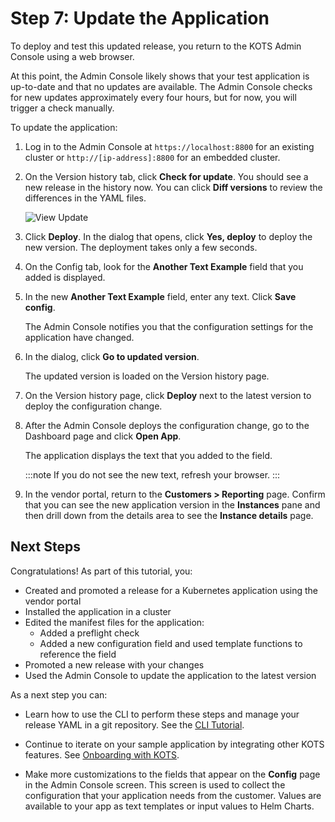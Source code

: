 # Step 7: Update the Application

To deploy and test this updated release, you return to the KOTS Admin Console using a web browser.

At this point, the Admin Console likely shows that your test application is up-to-date and that no updates are available. The Admin Console checks for new updates approximately every four hours, but for now, you will trigger a check manually.

To update the application:

1. Log in to the Admin Console at `https://localhost:8800` for an existing cluster or `http://[ip-address]:8800` for an embedded cluster.

1. On the Version history tab, click **Check for update**. You should see a new release in the history now. You can click **Diff versions** to review the differences in the YAML files.

   ![View Update](/images/guides/kots/view-update.png)

1. Click **Deploy**. In the dialog that opens, click **Yes, deploy** to deploy the new version. The deployment takes only a few seconds.

1. On the Config tab, look for the **Another Text Example** field that you added is displayed.

1. In the new **Another Text Example** field, enter any text. Click **Save config**.

   The Admin Console notifies you that the configuration settings for the application have changed.

1. In the dialog, click **Go to updated version**.

   The updated version is loaded on the Version history page.

1. On the Version history page, click **Deploy** next to the latest version to deploy the configuration change.

1. After the Admin Console deploys the configuration change, go to the Dashboard page and click **Open App**.

   The application displays the text that you added to the field.

   :::note
   If you do not see the new text, refresh your browser.
   :::

1. In the vendor portal, return to the **Customers > Reporting** page. Confirm that you can see the new application version in the **Instances** pane and then drill down from the details area to see the **Instance details** page.

## Next Steps

Congratulations! As part of this tutorial, you:

- Created and promoted a release for a Kubernetes application using the vendor portal
- Installed the application in a cluster
- Edited the manifest files for the application:
    - Added a preflight check
    - Added a new configuration field and used template functions to reference the field
- Promoted a new release with your changes
- Used the Admin Console to update the application to the latest version

As a next step you can:

- Learn how to use the CLI to perform these steps and manage your release YAML in a git repository. See the [CLI Tutorial](tutorial-cli-setup).

- Continue to iterate on your sample application by integrating other KOTS features. See [Onboarding with KOTS](distributing-workflow).

- Make more customizations to the fields that appear on the **Config** page in the Admin Console screen. This screen is used to collect the configuration that your application needs from the customer. Values are available to your app as text templates or input values to Helm Charts.
